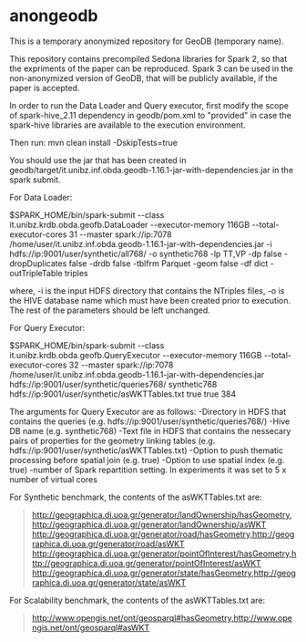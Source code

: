 # anongeodb

This is a temporary anonymized repository for GeoDB (temporary name).

This repository contains precompiled Sedona libraries for Spark 2, so that the expriments of the paper can be reproduced. Spark 3 can be used in the non-anonymized version of GeoDB, that will be publicly available, if the paper is accepted.

In order to run the Data Loader and Query executor, first modify the scope of spark-hive_2.11 dependency in geodb/pom.xml to "provided" in case the spark-hive libraries are available to the execution environment.

Then run: mvn clean install -DskipTests=true

You should use the jar that has been created in geodb/target/it.unibz.inf.obda.geodb-1.16.1-jar-with-dependencies.jar in the spark submit.

For Data Loader:

$SPARK_HOME/bin/spark-submit --class it.unibz.krdb.obda.geofb.DataLoader --executor-memory 116GB --total-executor-cores 31 --master spark://ip:7078 /home/user/it.unibz.inf.obda.geodb-1.16.1-jar-with-dependencies.jar -i hdfs://ip:9001/user/synthetic/all768/ -o synthetic768 -lp TT,VP -dp false -dropDuplicates false -drdb false -tblfrm Parquet -geom false -df dict -outTripleTable triples

where, -i is the input HDFS directory that contains the NTriples files, -o is the HIVE database name which must have been created prior to execution. The rest of the parameters should be left unchanged.

For Query Executor:

$SPARK_HOME/bin/spark-submit --class it.unibz.krdb.obda.geofb.QueryExecutor --executor-memory 116GB --total-executor-cores 32 --master spark://ip:7078 /home/user/it.unibz.inf.obda.geodb-1.16.1-jar-with-dependencies.jar hdfs://ip:9001/user/synthetic/queries768/ synthetic768 hdfs://ip:9001/user/synthetic/asWKTTables.txt true true 384

The arguments for Query Executor are as follows:
-Directory in HDFS that contains the queries (e.g. hdfs://ip:9001/user/synthetic/queries768/)
-Hive DB name (e.g. synthetic768)
-Text file in HDFS that contains the nessecary pairs of properties for the geometry linking tables (e.g. hdfs://ip:9001/user/synthetic/asWKTTables.txt)
-Option to push thematic processing before spatial join (e.g. true)
-Option to use spatial index (e.g. true)
-number of Spark repartition setting. In experiments it was set to 5 x number of virtual cores

For Synthetic benchmark, the contents of the asWKTTables.txt are:
> http://geographica.di.uoa.gr/generator/landOwnership/hasGeometry,http://geographica.di.uoa.gr/generator/landOwnership/asWKT
> http://geographica.di.uoa.gr/generator/road/hasGeometry,http://geographica.di.uoa.gr/generator/road/asWKT
> http://geographica.di.uoa.gr/generator/pointOfInterest/hasGeometry,http://geographica.di.uoa.gr/generator/pointOfInterest/asWKT
> http://geographica.di.uoa.gr/generator/state/hasGeometry,http://geographica.di.uoa.gr/generator/state/asWKT

For Scalability benchmark, the contents of the asWKTTables.txt are:
> http://www.opengis.net/ont/geosparql#hasGeometry,http://www.opengis.net/ont/geosparql#asWKT
